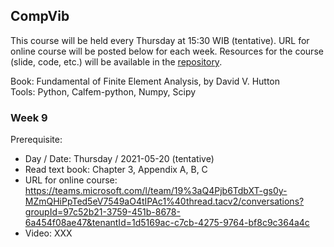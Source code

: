 ## CompVib
This course will be held every Thursday at 15:30 WIB (tentative). URL for online course will be posted below for each week. Resources for the course (slide, code, etc.) will be available in the [repository](https://github.com/bagustris/compvib).

Book: Fundamental of Finite Element Analysis, by David V. Hutton  
Tools: Python, Calfem-python, Numpy, Scipy

### Week 9  
Prerequisite:
- Day / Date: Thursday / 2021-05-20 (tentative)
- Read text book: Chapter 3, Appendix A, B, C
- URL for online course: https://teams.microsoft.com/l/team/19%3aQ4Pjb6TdbXT-gs0y-MZmQHiPpTed5eV7549aO4tIPAc1%40thread.tacv2/conversations?groupId=97c52b21-3759-451b-8678-6a454f08ae47&tenantId=1d5169ac-c7cb-4275-9764-bf8c9c364a4c
- Video: XXX

